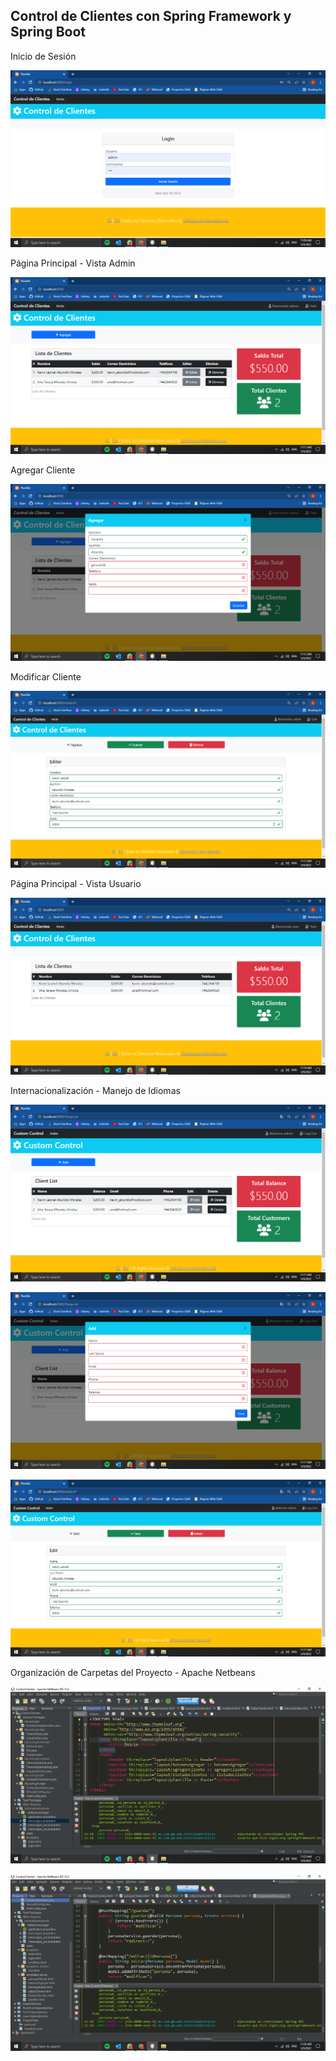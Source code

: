 ## Control de Clientes con Spring Framework y Spring Boot

Inicio de Sesión

![](images/Login.png)

Página Principal - Vista Admin

![](images/Vista-Admin.png)

Agregar Cliente

![](images/Agregar-Cliente.png)

Modificar Cliente

![](images/Modificar-Cliente.png)

Página Principal - Vista Usuario

![](images/Vista-Usuario.png)

Internacionalización - Manejo de Idiomas

![](images/English-1.png)

![](images/English-2.png)

![](images/English-3.png)

Organización de Carpetas del Proyecto - Apache Netbeans

![](images/Apache-Netbeans-1.png)

![](images/Apache-Netbeans-2.png)
